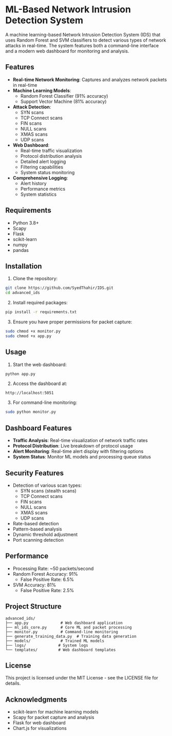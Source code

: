 # ML-Based Network Intrusion Detection System

A machine learning-based Network Intrusion Detection System (IDS) that uses Random Forest and SVM classifiers to detect various types of network attacks in real-time. The system features both a command-line interface and a modern web dashboard for monitoring and analysis.

## Features

- **Real-time Network Monitoring**: Captures and analyzes network packets in real-time
- **Machine Learning Models**: 
  - Random Forest Classifier (91% accuracy)
  - Support Vector Machine (81% accuracy)
- **Attack Detection**:
  - SYN scans
  - TCP Connect scans
  - FIN scans
  - NULL scans
  - XMAS scans
  - UDP scans
- **Web Dashboard**:
  - Real-time traffic visualization
  - Protocol distribution analysis
  - Detailed alert logging
  - Filtering capabilities
  - System status monitoring
- **Comprehensive Logging**:
  - Alert history
  - Performance metrics
  - System statistics

## Requirements

- Python 3.8+
- Scapy
- Flask
- scikit-learn
- numpy
- pandas

## Installation

1. Clone the repository:
```bash
git clone https://github.com/SyedThahir/IDS.git
cd advanced_ids
```

2. Install required packages:
```bash
pip install -r requirements.txt
```

3. Ensure you have proper permissions for packet capture:
```bash
sudo chmod +x monitor.py
sudo chmod +x app.py
```

## Usage

1. Start the web dashboard:
```bash
python app.py
```

2. Access the dashboard at:
```
http://localhost:5051
```

3. For command-line monitoring:
```bash
sudo python monitor.py
```

## Dashboard Features

- **Traffic Analysis**: Real-time visualization of network traffic rates
- **Protocol Distribution**: Live breakdown of protocol usage
- **Alert Monitoring**: Real-time alert display with filtering options
- **System Status**: Monitor ML models and processing queue status

## Security Features

- Detection of various scan types:
  - SYN scans (stealth scans)
  - TCP Connect scans
  - FIN scans
  - NULL scans
  - XMAS scans
  - UDP scans
- Rate-based detection
- Pattern-based analysis
- Dynamic threshold adjustment
- Port scanning detection

## Performance

- Processing Rate: ~50 packets/second
- Random Forest Accuracy: 91%
  - False Positive Rate: 6.5%
- SVM Accuracy: 81%
  - False Positive Rate: 2.5%

## Project Structure

```
advanced_ids/
├── app.py              # Web dashboard application
├── ml_ids_core.py      # Core ML and packet processing
├── monitor.py          # Command-line monitoring
├── generate_training_data.py  # Training data generation
├── models/             # Trained ML models
├── logs/              # System logs
└── templates/         # Web dashboard templates
```


## License

This project is licensed under the MIT License - see the LICENSE file for details.

## Acknowledgments

- scikit-learn for machine learning models
- Scapy for packet capture and analysis
- Flask for web dashboard
- Chart.js for visualizations 
